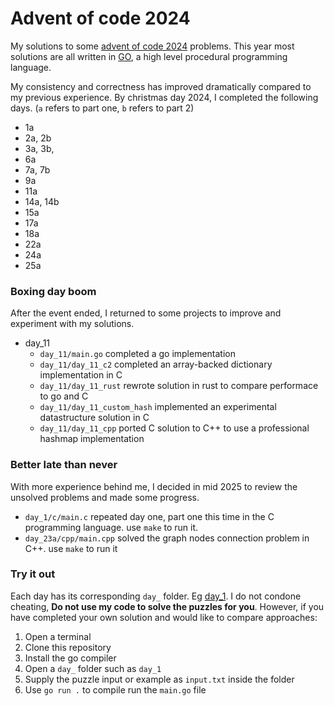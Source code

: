 # Advent of code 2024

My solutions to some [advent of code 2024](https://adventofcode.com/2024) problems.
This year most solutions are all written in [GO](https://go.dev/), a high level procedural programming language. 

My consistency and correctness has improved dramatically compared to my previous experience.
By christmas day 2024, I completed the following days. (`a` refers to part one, `b` refers to part 2)
- 1a
- 2a, 2b 
- 3a, 3b,
- 6a
- 7a, 7b
- 9a
- 11a
- 14a, 14b
- 15a 
- 17a 
- 18a
- 22a
- 24a
- 25a

### Boxing day boom
After the event ended, I returned to some projects to improve and experiment with my solutions.
- day_11
    - `day_11/main.go` completed a go implementation 
    - `day_11/day_11_c2` completed an array-backed dictionary implementation in C
    - `day_11/day_11_rust` rewrote solution in rust to compare performace to go and C
    - `day_11/day_11_custom_hash` implemented an experimental datastructure solution in C 
    - `day_11/day_11_cpp` ported C solution to C++ to use a professional hashmap implementation

### Better late than never
With more experience behind me, I decided in mid 2025 to review the unsolved problems and made some progress.
- `day_1/c/main.c` repeated day one, part one this time in the C programming language. use `make` to run it. 
- `day_23a/cpp/main.cpp` solved the graph nodes connection problem in C++. use `make` to run it

### Try it out
Each day has its corresponding `day_` folder. Eg [day_1](day_1/). I do not condone cheating, **Do not use my code to solve the puzzles for you**. However, if you have completed your own solution and would like to compare approaches:
1. Open a terminal
2. Clone this repository
3. Install the go compiler
4. Open a `day_` folder such as `day_1`
5. Supply the puzzle input or example as `input.txt` inside the folder
6. Use `go run .` to compile run the `main.go` file

